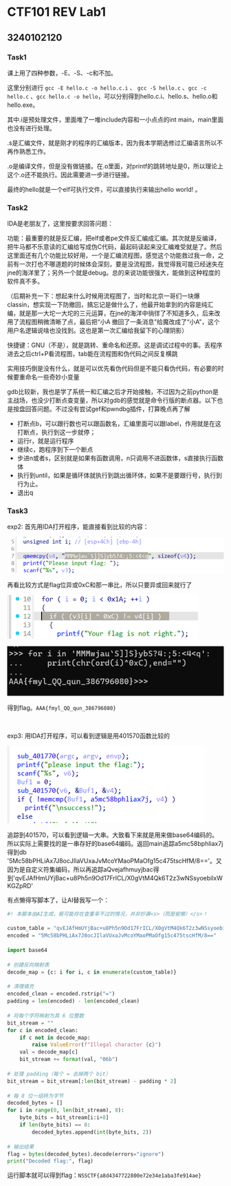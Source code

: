 # CTF101 REV Lab1

## 3240102120

### Task1

课上用了四种参数，-E、-S、-c和不加。

这里分别进行 `gcc -E hello.c -o hello.c.i` 、 `gcc -S hello.c` 、`gcc -c hello.c` 、`gcc hello.c -o hello`，可以分别得到hello.c.i、hello.s、hello.o和hello.exe。

其中.i是预处理文件，里面堆了一堆include内容和一小点点的int main，main里面也没有进行处理。

.s是汇编文件，就是刚才的程序的汇编版本，因为我本学期选修过汇编语言所以不再作熟悉工作。

.o是编译文件，但是没有做链接。在.o里面，对printf的跳转地址是0，所以理论上这个.o还不能执行。因此需要进一步进行链接。

最终的hello就是一个elf可执行文件，可以直接执行来输出hello world! 。

### Task2

IDA是老朋友了，这里按要求回答问题：

功能：最重要的就是反汇编，把elf或者pe文件反汇编成汇编。其次就是反编译，把牛马都不乐意读的汇编给写成伪C代码，最起码读起来没汇编难受就是了。然后这里面还有几个功能比较好用，一个是汇编流程图，感觉这个功能救过我一命，之前有一次打也不哪道题的时候体会深刻，要是没流程图，我觉得我可能已经迷失在jne的海洋里了；另外一个就是debug。总的来说功能很强大，能做到这种程度的软件真不多。

（后期补充一下：想起来什么时候用流程图了，当时和北京一哥们一块爆classin，想实现一下防撤回，搞忘记是做什么了，他最开始拿到的内容是纯汇编，就是那一大坨一大坨的三元运算，在jne的海洋中徜徉了不知道多久，后来改用了流程图稍微清晰了点，最后把“小A 撤回了一条消息”给魔改成了“小A”，这个用户名逻辑说啥也没找到。这也是第一次汇编给我留下的心理阴影）

快捷键：GNU（不是），就是跳转、重命名和还原。这是调试过程中的事。丢程序进去之后ctrl+P看流程图，tab能在流程图和伪代码之间反复横跳

实用技巧倒是没有什么，就是可以优先看伪代码但是不能只看伪代码，有必要的时候要重命名一些奇妙小变量

gdb比较新，我也是学了系统一和汇编之后才开始接触，不过因为之前python是主战场，也没少打断点查变量，所以对gdb的感觉就是命令行版的断点器。以下也是按盘回答问题。不过没有尝试gef和pwndbg插件，打算晚点再了解

- 打断点b，可以跟行数也可以跟函数名，汇编里面可以跟label，作用就是在这打断点，执行到这一步就停；
- 运行r，就是运行程序
- 继续c，跑程序到下一个断点
- 步进n或者s，区别就是如果有函数调用，n只调用不进函数体，s直接执行函数体
- 执行到until，如果是循环体就执行到跳出循环体，如果不是要跟行号，执行到行为止。
- 退出q

### Task3

exp2: 首先用IDA打开程序，能直接看到比较的内容：

![alt text](image-16.png)

再看比较方式是flag位异或0xC和那一串比，所以只要异或回来就行了

![alt text](image-17.png)

![alt text](image-18.png)

得到flag。`AAA{fmyl_QQ_qun_386796080}`

<br>

exp3: 用IDA打开程序，可以看到逻辑是用401570函数比较的

![alt text](image-19.png)

追踪到401570，可以看到逻辑一大串。大致看下来就是用来做base64编码的。所以实际上需要找的是一串存好的base64编码。返回main追踪a5mc58bphliax7j得到db '5Mc58bPHLiAx7J8ocJIlaVUxaJvMcoYMaoPMaOfg15c475tscHfM/8=='。又因为是自定义符集编码，所以再追踪aQvejafhmuyjbac得到'qvEJAfHmUYjBac+u8Ph5n9Od17FrICL/X0gVtM4Qk6T2z3wNSsyoebilxWKGZpRD'

有点懒得写脚本了，让AI替我写一个：

```python
#! 本脚本由AI生成，极可能存在查重率不过的情况，并非抄袭<s>（而是偷懒）</s>！

custom_table = "qvEJAfHmUYjBac+u8Ph5n9Od17FrICL/X0gVtM4Qk6T2z3wNSsyoebilxWKGZpRD"
encoded = "5Mc58bPHLiAx7J8ocJIlaVUxaJvMcoYMaoPMaOfg15c475tscHfM/8=="

import base64

# 创建反向映射表
decode_map = {c: i for i, c in enumerate(custom_table)}

# 清理填充
encoded_clean = encoded.rstrip("=")
padding = len(encoded) - len(encoded_clean)

# 将每个字符映射为其 6 位整数
bit_stream = ""
for c in encoded_clean:
    if c not in decode_map:
        raise ValueError(f"Illegal character {c}")
    val = decode_map[c]
    bit_stream += format(val, "06b")

# 处理 padding（每个 = 去掉两个 bit）
bit_stream = bit_stream[:len(bit_stream) - padding * 2]

# 每 8 位一组转为字节
decoded_bytes = []
for i in range(0, len(bit_stream), 8):
    byte_bits = bit_stream[i:i+8]
    if len(byte_bits) == 8:
        decoded_bytes.append(int(byte_bits, 2))

# 输出结果
flag = bytes(decoded_bytes).decode(errors="ignore")
print("Decoded flag:", flag)
```

运行脚本就可以得到flag：`NSSCTF{a8d4347722800e72e34e1aba3fe914ae}`
